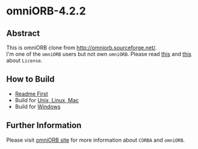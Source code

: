 # omniORB-4.2.2

## Abstract
This is omniORB clone from http://omniorb.sourceforge.net/.    
I'm one of the `omniORB` users but not own `omniORB`. Please read [this](https://github.com/edwardlintw/omniORB-4.2.2/blob/master/COPYING) and [this](https://github.com/edwardlintw/omniORB-4.2.2/blob/master/COPYING.LIB) about `License`.   

## How to Build
* [Readme First](https://github.com/edwardlintw/omniORB-4.2.2/blob/master/README.FIRST.txt)   
* Build for [Unix, Linux, Mac](https://github.com/edwardlintw/omniORB-4.2.2/blob/master/README.unix.txt)   
* Build for [Windows](https://github.com/edwardlintw/omniORB-4.2.2/blob/master/README.win32.txt)  

## Further Information
Please visit [omniORB site](http://omniorb.sourceforge.net/) for more information about `CORBA` and `omniORB`.
